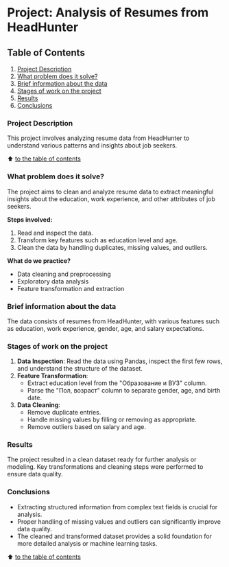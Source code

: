 # Project: Analysis of Resumes from HeadHunter

## Table of Contents

1. [Project Description](https://github.com/nikbeznosikov/data_science/tree/main/project_1/README.md#project-description)
2. [What problem does it solve?](https://github.com/nikbeznosikov/data_science/tree/main/project_1/README.md#what-problem-does-it-solve)
3. [Brief information about the data](https://github.com/nikbeznosikov/data_science/tree/main/project_1/README.md#brief-information-about-the-data)
4. [Stages of work on the project](https://github.com/nikbeznosikov/data_science/tree/main/project_1/README.md#stages-of-work-on-the-project)
5. [Results](https://github.com/nikbeznosikov/data_science/tree/main/project_1/README.md#results)
6. [Conclusions](https://github.com/nikbeznosikov/data_science/tree/main/project_1/README.md#conclusions)

### Project Description

This project involves analyzing resume data from HeadHunter to understand various patterns and insights about job seekers.

:arrow_up: [to the table of contents](#table-of-contents)

### What problem does it solve?

The project aims to clean and analyze resume data to extract meaningful insights about the education, work experience, and other attributes of job seekers.

**Steps involved:**

1. Read and inspect the data.
2. Transform key features such as education level and age.
3. Clean the data by handling duplicates, missing values, and outliers.

**What do we practice?**

- Data cleaning and preprocessing
- Exploratory data analysis
- Feature transformation and extraction

### Brief information about the data

The data consists of resumes from HeadHunter, with various features such as education, work experience, gender, age, and salary expectations.

### Stages of work on the project

1. **Data Inspection**: Read the data using Pandas, inspect the first few rows, and understand the structure of the dataset.
2. **Feature Transformation**:
   - Extract education level from the "Образование и ВУЗ" column.
   - Parse the "Пол, возраст" column to separate gender, age, and birth date.
3. **Data Cleaning**:
   - Remove duplicate entries.
   - Handle missing values by filling or removing as appropriate.
   - Remove outliers based on salary and age.

### Results

The project resulted in a clean dataset ready for further analysis or modeling. Key transformations and cleaning steps were performed to ensure data quality.

### Conclusions

- Extracting structured information from complex text fields is crucial for analysis.
- Proper handling of missing values and outliers can significantly improve data quality.
- The cleaned and transformed dataset provides a solid foundation for more detailed analysis or machine learning tasks.

:arrow_up: [to the table of contents](https://github.com/nikbeznosikov/data_science/tree/main/project_1/README.md#table-of-contents)
